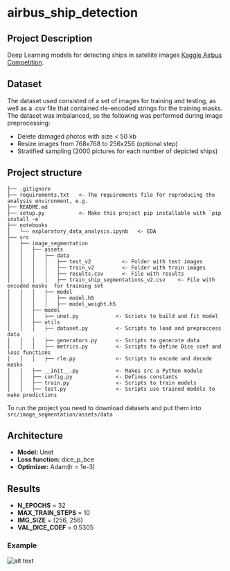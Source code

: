 # airbus_ship_detection
## Project Description
Deep Learning models for detecting ships in satellite images [Kaggle Airbus Competition](https://www.kaggle.com/c/airbus-ship-detection). 

## Dataset
The dataset used consisted of a set of images for training and testing, as well as a .csv file that contained rle-encoded strings for the training masks.
The dataset was imbalanced, so the following was performed during image preprocessing:
* Delete damaged photos with size < 50 kb
* Resize images from 768x768 to 256x256 (optional step)
* Stratified sampling (2000 pictures for each number of depicted ships)

## Project structure
```
├── .gitignore
├── requirements.txt   <- The requirements file for reproducing the analysis environment, e.g.        
├── README.md 
├── setup.py           <- Make this project pip installable with `pip install -e`
├── notebooks
│   └── exploratory_data_analysis.ipynb   <- EDA
├── src
│   ├── image_segmentation
│   │   ├── assets
│   │   │   ├── data  
│   │   │   │   ├── test_v2          <- Folder with test images
│   │   │   │   ├── train_v2         <- Folder with train images
│   │   │   │   ├── results.csv      <- File with results
│   │   │   │   ├── train_ship_segmentations_v2.csv    <- File with encoded masks  for training set
│   │   │   ├── model
│   │   │   │   ├── model.h5
│   │   │   │   ├── model_weight.h5
│   │   ├── model
│   │   │   ├── unet.py            <- Scriots to build and fit model
│   │   ├── utils
│   │   │   ├── dataset.py         <- Scripts to load and preproccess data
│   │   │   ├── generators.py      <- Scripts to generate data
│   │   │   ├── metrics.py         <- Scripts to define Dice coef and loss functions
│   │   │   ├── rle.py             <- Scripts to encode and decode masks
│   │   ├── __init__.py            <- Makes src a Python module
│   │   ├── config.py              <- Defines constants
│   │   ├── train.py               <- Scripts to train models
│   │   ├── test.py                <- Scripts use trained models to make predictions
```
To run the project you need to download datasets and put them into `src/image_segmentation/assets/data`

## Architecture
* **Model:** Unet
* **Loss function:** dice_p_bce
* **Optimizer:** Adam(lr = 1e-3)

## Results
* **N_EPOCHS** = 32
* **MAX_TRAIN_STEPS** = 10
* **IMG_SIZE** = (256, 256)
* **VAL_DICE_COEF** = 0.5305

### Example
![alt text]([http://url/to/img.png](https://drive.google.com/file/d/1bwMTe5EK6BEUzzDLCaOI3Oq7VzzE9NJG/view?usp=sharing))
